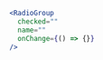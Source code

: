 <div class="examples">

</div>

```jsx
<RadioGroup
  checked=""
  name=""
  onChange={() => {}}
/>
```
